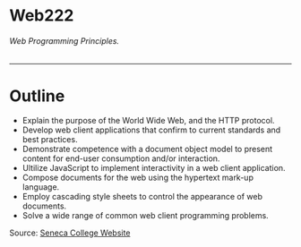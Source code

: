 # Web222
###### Web Programming Principles.

------------------------

# Outline
- Explain the purpose of the World Wide Web, and the HTTP protocol.
- Develop web client applications that confirm to current standards and best practices.
- Demonstrate competence with a document object model to present content for end-user consumption and/or interaction.
- Ultilize JavaScript to implement interactivity in a web client application.
- Compose documents for the web using the hypertext mark-up language.
- Employ cascading style sheets to control the appearance of web documents.       
- Solve a wide range of common web client programming problems.

Source: [Seneca College Website](https://www.senecacollege.ca/cgi-bin/subject?s1=WEB222)

